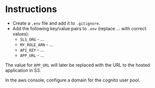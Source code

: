 # Instructions

- Create a `.env` file and add it to `.gitignore`.
- Add the following key/value pairs to `.env` (replace ... with correct values):
  - `SLS_ORG` - ...
  - `MY_ROLE_ARN` - ...
  - `API_KEY` - ...
  - `APP_URL` - ...

The value for `APP_URL` will later be replaced with the URL to the hosted application in S3.

In the aws console, configure a domain for the cognito user pool.
